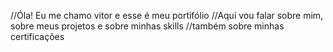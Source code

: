 //Óla! Eu me chamo vitor e esse é meu portifólio
//Aqui vou falar sobre mim, sobre meus projetos e sobre minhas skills
//também sobre minhas certificações

